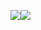 <img src="https://user-images.githubusercontent.com/32071079/112724955-127d6080-8f59-11eb-8f45-83ef0d5191aa.gif"><img src="https://user-images.githubusercontent.com/32071079/112724955-127d6080-8f59-11eb-8f45-83ef0d5191aa.gif">
